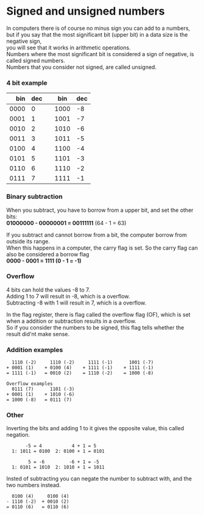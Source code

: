 # Signed and unsigned numbers

In computers there is of course no minus sign you can add to a numbers, <br>
but if you say that the most significant bit (upper bit) in a data size is the negative sign, <br>
you will see that it works in arithmetic operations.<br>
Numbers where the most significant bit is considered a sign of negative, is called signed numbers. <br>
Numbers that you consider not signed, are called unsigned.

### 4 bit example
| bin | dec | | bin | dec |
| ---: | --- | ---: | --- | --- |
| 0000 | 0 | | 1000 | -8 |
| 0001 | 1 | | 1001 | -7 |
| 0010 | 2 | | 1010 | -6 |
| 0011 | 3 | | 1011 | -5 |
| 0100 | 4 | | 1100 | -4 |
| 0101 | 5 | | 1101 | -3 |
| 0110 | 6 | | 1110 | -2 |
| 0111 | 7 | | 1111 | -1 |

### Binary subtraction
When you subtract, you have to borrow from a upper bit, and set the other bits: <br>
**01000000 - 00000001 = 00111111** (64 - 1 = 63)  <br>

If you subtract and cannot borrow from a bit, the computer borrow from outside its range. <br>
When this happens in a computer, the carry flag is set. So the carry flag can also be considered a borrow flag <br>
**0000 - 0001 = 1111 (0 - 1 = -1)** <br>

### Overflow
4 bits can hold the values -8 to 7. <br>
Adding 1 to 7 will result in -8, which is a overflow. <br>
Subtracting -8 with 1 will result in 7, which is a overflow.

In the flag register, there is flag called the overflow flag (OF), which is set when a addition or subtraction results in a overflow. <br>
So if you consider the numbers to be signed, this flag tells whether the result did'nt make sense.

### Addition examples
```
  1110 (-2)     1110 (-2)     1111 (-1)      1001 (-7)
+ 0001 (1)    + 0100 (4)    + 1111 (-1)    + 1111 (-1)
= 1111 (-1)   = 0010 (2)    = 1110 (-2)    = 1000 (-8)

Overflow examples
  0111 (7)      1101 (-3)
+ 0001 (1)    + 1010 (-6)
= 1000 (-8)   = 0111 (7)
```

### Other
Inverting the bits and adding 1 to it gives the opposite value, this called negation. <br>
```
       -5 = 4           4 + 1 = 5
  1: 1011 = 0100  2: 0100 + 1 = 0101

        5 = -6         -6 + 1 = -5
  1: 0101 = 1010  2: 1010 + 1 = 1011
```
Insted of subtracting you can negate the number to subtract with, and the two numbers instead.
```
  0100 (4)     0100 (4)
- 1110 (-2)  + 0010 (2)
= 0110 (6)   = 0110 (6)
```
